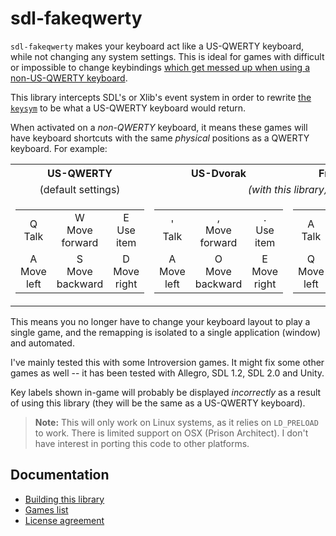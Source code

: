 # sdl-fakeqwerty

`sdl-fakeqwerty` makes your keyboard act like a US-QWERTY keyboard, while not
changing any system settings. This is ideal for games with difficult or
impossible to change keybindings
[which get messed up when using a non-US-QWERTY keyboard][background].

This library intercepts SDL's or Xlib's event system in order to rewrite
[the `keysym`][background] to be what a US-QWERTY keyboard would return.

When activated on a _non-QWERTY_ keyboard, it means these games will have
keyboard shortcuts with the same _physical_ positions as a QWERTY keyboard. For
example:

<table>
  <tbody>
    <tr>
      <th>US-QWERTY</th>
      <th>US-Dvorak</th>
      <th>French AZERTY</th>
    </tr>
    <tr>
      <td align="center">(default settings)</td>
      <td colspan="2" align="center">
        <em>(with this library)</em>
      </td>
    </tr>
    <tr>
      <td><table><tbody>
        <tr>
          <td align="center">Q<br>Talk</td>
          <td align="center">W<br>Move forward</td>
          <td align="center">E<br>Use item</td>
        </tr>
        <tr>
          <td align="center">A<br>Move left</td>
          <td align="center">S<br>Move backward</td>
          <td align="center">D<br>Move right</td>
        </tr>
      </tbody></table></td>
      <td><table><tbody>
        <tr>
          <td align="center">'<br>Talk</td>
          <td align="center">,<br>Move forward</td>
          <td align="center">.<br>Use item</td>
        </tr>
        <tr>
          <td align="center">A<br>Move left</td>
          <td align="center">O<br>Move backward</td>
          <td align="center">E<br>Move right</td>
        </tr>
      </tbody></table></td>
      <td><table><tbody>
        <tr>
          <td align="center">A<br>Talk</td>
          <td align="center">Z<br>Move forward</td>
          <td align="center">E<br>Use item</td>
        </tr>
        <tr>
          <td align="center">Q<br>Move left</td>
          <td align="center">S<br>Move backward</td>
          <td align="center">D<br>Move right</td>
        </tr>
      </tbody></table></td>
    </tr>
  </tbody>
</table>

This means you no longer have to change your keyboard layout to play a single
game, and the remapping is isolated to a single application (window) and
automated.

I've mainly tested this with some Introversion games. It might fix some other
games as well -- it has been tested with Allegro, SDL 1.2, SDL 2.0 and Unity.

Key labels shown in-game will probably be displayed _incorrectly_ as a result
of using this library (they will be the same as a US-QWERTY keyboard).

> **Note:** This will only work on Linux systems, as it relies on `LD_PRELOAD` to work.  There is limited support on OSX (Prison Architect).  I don't have interest in porting this code to other platforms.

## Documentation

* [Building this library](./building.md)
* [Games list](./games/README.md)
* [License agreement](./COPYING.md)

[background]: ./background.md

